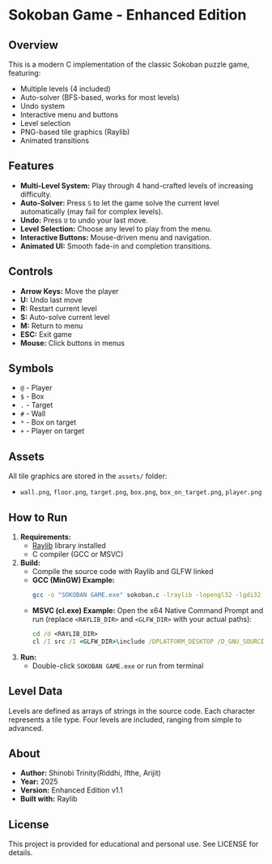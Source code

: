 # Sokoban Game - Enhanced Edition

## Overview
This is a modern C implementation of the classic Sokoban puzzle game, featuring:
- Multiple levels (4 included)
- Auto-solver (BFS-based, works for most levels)
- Undo system
- Interactive menu and buttons
- Level selection
- PNG-based tile graphics (Raylib)
- Animated transitions

## Features
- **Multi-Level System:** Play through 4 hand-crafted levels of increasing difficulty.
- **Auto-Solver:** Press `S` to let the game solve the current level automatically (may fail for complex levels).
- **Undo:** Press `U` to undo your last move.
- **Level Selection:** Choose any level to play from the menu.
- **Interactive Buttons:** Mouse-driven menu and navigation.
- **Animated UI:** Smooth fade-in and completion transitions.

## Controls
- **Arrow Keys:** Move the player
- **U:** Undo last move
- **R:** Restart current level
- **S:** Auto-solve current level
- **M:** Return to menu
- **ESC:** Exit game
- **Mouse:** Click buttons in menus

## Symbols
- `@` - Player
- `$` - Box
- `.` - Target
- `#` - Wall
- `*` - Box on target
- `+` - Player on target

## Assets
All tile graphics are stored in the `assets/` folder:
- `wall.png`, `floor.png`, `target.png`, `box.png`, `box_on_target.png`, `player.png`

## How to Run
1. **Requirements:**
   - [Raylib](https://www.raylib.com/) library installed
   - C compiler (GCC or MSVC)
2. **Build:**
   - Compile the source code with Raylib and GLFW linked
   - **GCC (MinGW) Example:**
     ```sh
     gcc -o "SOKOBAN GAME.exe" sokoban.c -lraylib -lopengl32 -lgdi32 -lwinmm
     ```
    - **MSVC (cl.exe) Example:**
       Open the x64 Native Command Prompt and run (replace `<RAYLIB_DIR>` and `<GLFW_DIR>` with your actual paths):
       ```bat
       cd /d <RAYLIB_DIR>
       cl /I src /I <GLFW_DIR>\include /DPLATFORM_DESKTOP /D_GNU_SOURCE "SOKOBAN GAME.c" src\rcore.c src\raudio.c src\rshapes.c src\rtextures.c src\rtext.c src\utils.c src\rmodels.c src\rglfw.c <GLFW_DIR>\lib-vc2022\glfw3.lib user32.lib gdi32.lib shell32.lib winmm.lib ole32.lib oleaut32.lib uuid.lib advapi32.lib /Fe:"SOKOBAN GAME.exe"
       ```
3. **Run:**
   - Double-click `SOKOBAN GAME.exe` or run from terminal

## Level Data
Levels are defined as arrays of strings in the source code. Each character represents a tile type. Four levels are included, ranging from simple to advanced.

## About
- **Author:** Shinobi Trinity(Riddhi, Ifthe, Arijit)
- **Year:** 2025
- **Version:** Enhanced Edition v1.1
- **Built with:** Raylib

## License
This project is provided for educational and personal use. See LICENSE for details.